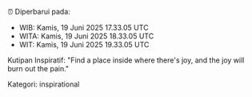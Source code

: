 ⏰ Diperbarui pada:
- WIB: Kamis, 19 Juni 2025 17.33.05 UTC
- WITA: Kamis, 19 Juni 2025 18.33.05 UTC
- WIT: Kamis, 19 Juni 2025 19.33.05 UTC

Kutipan Inspiratif:
"Find a place inside where there's joy, and the joy will burn out the pain."


Kategori: inspirational

